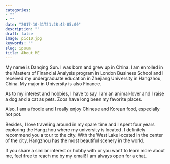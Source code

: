 ```yaml
---
categories:
- ""
- ""
date: "2017-10-31T21:28:43-05:00"
description: ""
draft: false
image: pic10.jpg
keywords: ""
slug: ipsum
title: About ME
---
```


My name is Danqing Sun. I was born and grew up in China. I am enrolled in the Masters of Financial Analysis program in London Business School and I received my undergraduate education in Zhejiang University in Hangzhou, China. My major in University is also Finance.

As to my interest and hobbies, I have to say I am an animal-lover and I raise a dog and a cat as pets. Zoos have long been my favorite places.

Also, I am a foodie and I really enjoy Chinese and Korean food, especially hot pot.

Besides, I love traveling around in my spare time and I spent four years exploring the Hangzhou where my university is located.  I definitely recommend you a tour to the city.  With the West Lake located in the center of the city, Hangzhou has the most beautiful scenery in the world. 

If you share a similar interest or hobby with or you want to learn more about me, feel free to reach me by my email! I am always open for a chat.
